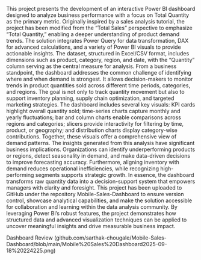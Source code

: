 This project presents the development of an interactive Power BI dashboard designed to analyze business performance with a focus on Total Quantity as the primary metric. 
Originally inspired by a sales analysis tutorial, the project has been modified from the “Total Sales” perspective to emphasize “Total Quantity,” enabling a deeper understanding of product demand trends.
The solution integrates Power Query for data transformation, DAX for advanced calculations, and a variety of Power BI visuals to provide actionable insights. 
The dataset, structured in Excel/CSV format, includes dimensions such as product, category, region, and date, with the “Quantity” column serving as the central measure for analysis.
From a business standpoint, the dashboard addresses the common challenge of identifying where and when demand is strongest.
It allows decision-makers to monitor trends in product quantities sold across different time periods, categories, and regions. 
The goal is not only to track quantity movement but also to support inventory planning, supply chain optimization, and targeted marketing strategies. 
The dashboard includes several key visuals: KPI cards highlight overall quantity sold; time-series charts capture monthly and yearly fluctuations; bar and column charts enable comparisons across regions and categories; slicers provide interactivity for filtering by time, product, or geography; and distribution charts display category-wise contributions.
Together, these visuals offer a comprehensive view of demand patterns. The insights generated from this analysis have significant business implications.
Organizations can identify underperforming products or regions, detect seasonality in demand, and make data-driven decisions to improve forecasting accuracy.
Furthermore, aligning inventory with demand reduces operational inefficiencies, while recognizing high-performing segments supports strategic growth. 
In essence, the dashboard transforms raw quantity data into a decision-support system that empowers managers with clarity and foresight.
This project has been uploaded to GitHub under the repository Mobile-Sales-Dashboard to ensure version control, showcase analytical capabilities, and make the solution accessible for collaboration and learning within the data analysis community. 
By leveraging Power BI’s robust features, the project demonstrates how structured data and advanced visualization techniques can be applied to uncover meaningful insights and drive measurable business impact.

Dashboard Review (github.com/sarthak-chougale/Mobile-Sales-Dashboard/blob/main/Mobile%20Sales%20Dashboard2025-09-18%20224225.png)
